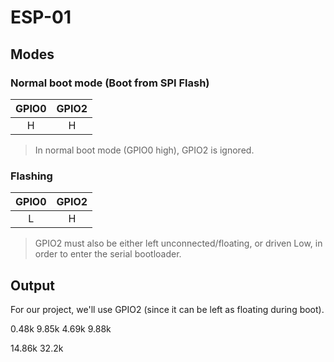 # ESP-01

## Modes

### Normal boot mode (Boot from SPI Flash)

| GPIO0 | GPIO2 |
|:-----:|:-----:|
|   H   |   H   |

> In normal boot mode (GPIO0 high), GPIO2 is ignored.

### Flashing
| GPIO0 | GPIO2 |
|:-----:|:-----:|
|   L   |   H   |

> GPIO2 must also be either left unconnected/floating, or driven Low, in order to enter the serial bootloader.


## Output

For our project, we'll use GPIO2 (since it can be left as floating during boot).


0.48k
9.85k
4.69k
9.88k

14.86k
32.2k